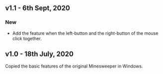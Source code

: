 ## v1.1 - 6th Sept, 2020
### New

- Add the feature when the left-button and the right-button of the mouse click together.

## v1.0 - 18th July, 2020

Copied the basic features of the original Minesweeper in Windows. 
